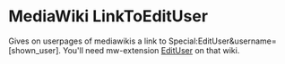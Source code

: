 # MediaWiki LinkToEditUser
Gives on userpages of mediawikis a link to Special:EditUser&username=[shown_user]. 
You'll need mw-extension [EditUser](http://www.mediawiki.org/wiki/Extension:EditUser) on that wiki.

